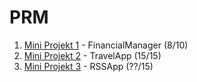 # PRM

1. [Mini Projekt 1](s18579_11c_MP1) - FinancialManager (8/10)
2. [Mini Projekt 2](s18579_11c_MP2) - TravelApp (15/15)
3. [Mini Projekt 3](s18579_11c_MP3) - RSSApp (??/15)
